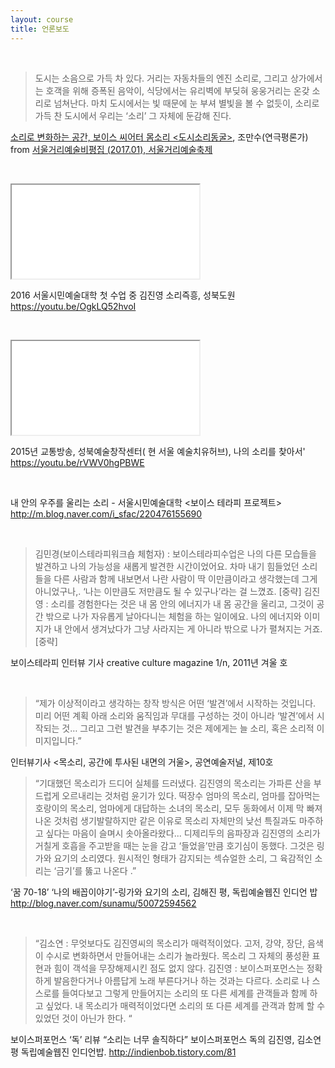 ```yaml
---
layout: course
title: 언론보도
---
```



&nbsp;

> 도시는 소음으로 가득 차 있다. 거리는 자동차들의 엔진 소리로, 그리고 상가에서는 호객을 위해 증폭된 음악이, 식당에서는 유리벽에 부딪혀 웅웅거리는 온갖 소리로 넘쳐난다. 마치 도시에서는 빛 때문에 눈 부셔 별빛을 볼 수 없듯이, 소리로 가득 찬 도시에서 우리는 ‘소리’ 그 자체에 둔감해 진다.

[소리로 변화하는 공간, 보이스 씨어터 몸소리 &lt;도시소리동굴&gt;](/press/review-2016/), 조만수(연극평론가) from [서울거리예술비평집 (2017.01), 서울거리예술축제](http://www.sfac.or.kr/html/policy/sfac_policy.asp?flag=READ&serial=232)

&nbsp;

<div class="embed-responsive embed-responsive-16by9 m-t-2">
  <iframe class="embed-responsive-item" src="//www.youtube.com/embed/OgkLQ52hvoI" allowfullscreen></iframe>
</div>

2016 서울시민예술대학 첫 수업 중 김진영 소리즉흥, 성북도원
<https://youtu.be/OgkLQ52hvoI>


&nbsp;

<div class="embed-responsive embed-responsive-16by9 m-t-2">
  <iframe class="embed-responsive-item" src="//www.youtube.com/embed/rVWV0hgPBWE" allowfullscreen></iframe>
</div>

2015년 교통방송, 성북예술창작센터( 현 서울 예술치유허브), 나의 소리를 찾아서'
<https://youtu.be/rVWV0hgPBWE>


&nbsp;

내 안의 우주를 울리는 소리 - 서울시민예술대학 &lt;보이스 테라피 프로젝트&gt;
<http://m.blog.naver.com/i_sfac/220476155690>


&nbsp;

>김민경(보이스테라피워크숍 체험자) : 보이스테라피수업은 나의 다른 모습들을 발견하고 나의 가능성을 새롭게 발견한 시간이었어요. 차마 내기 힘들었던 소리들을 다른 사람과 함께 내보면서 나란 사람이 딱 이만큼이라고 생각했는데 그게 아니었구나,. ‘나는 이만큼도 저만큼도 될 수 있구나’라는 걸 느꼈죠. [중략]
김진영 : 소리를 경험한다는 것은 내 몸 안의 에너지가 내 몸 공간을 울리고, 그것이 공간 밖으로 나가 자유롭게 날아다니는 체험을 하는 일이에요. 나의 에너지와 이미지가 내 안에서 생겨났다가 그냥 사라지는 게 아니라 밖으로 나가 펼쳐지는 거죠. [중략]

보이스테라피 인터뷰 기사 <Talk about voice > creative culture magazine 1/n, 2011년 겨울 호


&nbsp;

> “제가 이상적이라고 생각하는 창작 방식은 어떤 ‘발견’에서 시작하는 것입니다. 미리 어떤 계획 아래 소리와 움직임과 무대를 구성하는 것이 아니라 ‘발견’에서 시작되는 것… 그리고 그런 발견을 부추기는 것은 제에게는 늘 소리, 혹은 소리적 이미지입니다.”

인터뷰기사 <목소리, 공간에 투사된 내면의 거울>, 공연예술저널, 제10호

> “기대했던 목소리가 드디어 실체를 드러냈다. 김진영의 목소리는 가파른 산을 부드럽게 오르내리는 것처럼 윤기가 있다. 떡장수 엄마의 목소리, 엄마를 잡아먹는 호랑이의 목소리, 엄마에게 대답하는 소녀의 목소리, 모두 동화에서 이제 막 빠져나온 것처럼 생기발랄하지만 같은 이유로 목소리 자체만의 낮선 특질과도 마주하고 싶다는 마음이 슬며시 솟아올라왔다...  디제리두의 음파장과 김진영의 소리가 거칠게 호흡을 주고받을 때는 눈을 감고 ‘들었을’만큼 호기심이 동했다. 그것은 링가와 요기의 소리였다. 원시적인 형태가 감지되는 섹슈얼한 소리, 그 육감적인 소리는 ‘금기’를 뚫고 나온다 .”

‘꿈 70-18’ ‘나의 배꼽이야기’-링가와 요기의 소리, 김해진 평,  독립예술웹진 인디언 밥
<http://blog.naver.com/sunamu/50072594562>

&nbsp;

> “김소연 : 무엇보다도 김진영씨의 목소리가 매력적이었다. 고저, 강약, 장단, 음색이 수시로 변화하면서 만들어내는 소리가 놀라웠다. 목소리 그 자체의 풍성환 표현과 힘이 객석을 무장해제시킨 점도 없지 않다.
김진영 :  보이스퍼포먼스는 정확하게 발음한다거나 아름답게 노래 부른다거나 하는 것과는 다르다. 소리로 나 스스로를 들여다보고 그렇게 만들어지는 소리의 또 다른 세계를 관객들과 함께 하고 싶었다. 내 목소리가 매력적이었다면 소리의 또 다른 세계를 관객과 함께 할 수 있었던 것이 아닌가 한다. “

보이스퍼포먼스 ‘독’ 리뷰 “소리는 너무 솔직하다” 보이스퍼포먼스 독의 김진영, 김소연 평
독립예술웹진 인디언밥. <http://indienbob.tistory.com/81>



